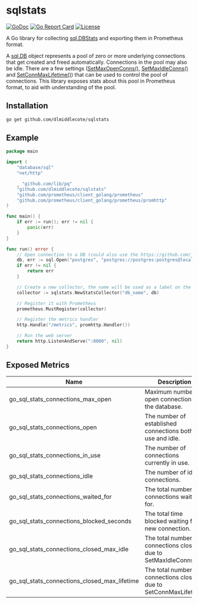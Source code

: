 # sqlstats

[![GoDoc](https://godoc.org/github.com/dlmiddlecote/sqlstats?status.svg)](http://godoc.org/github.com/dlmiddlecote/sqlstats)
[![Go Report Card](https://goreportcard.com/badge/github.com/dlmiddlecote/sqlstats)](https://goreportcard.com/report/github.com/dlmiddlecote/sqlstats)
[![License](https://img.shields.io/github/license/dlmiddlecote/sqlstats.svg)](https://github.com/dlmiddlecote/sqlstats/blob/master/LICENSE)

A Go library for collecting [sql.DBStats](https://golang.org/pkg/database/sql/#DBStats) and exporting them in Prometheus format.

A [sql.DB](https://golang.org/pkg/database/sql/#DB) object represents a pool of zero or more underlying
connections that get created and freed automatically. Connections in the pool may also be idle. There are a few settings
([SetMaxOpenConns()](https://golang.org/pkg/database/sql/#DB.SetMaxOpenConns), [SetMaxIdleConns()](https://golang.org/pkg/database/sql/#DB.SetMaxIdleConns)
and [SetConnMaxLifetime()](https://golang.org/pkg/database/sql/#DB.SetConnMaxLifetime)) that can be used to control the
pool of connections. This library exposes stats about this pool in Prometheus format, to aid with understanding of the pool.

## Installation

```bash
go get github.com/dlmiddlecote/sqlstats
```

## Example

```go
package main

import (
	"database/sql"
	"net/http"

	_ "github.com/lib/pq"
	"github.com/dlmiddlecote/sqlstats"
	"github.com/prometheus/client_golang/prometheus"
	"github.com/prometheus/client_golang/prometheus/promhttp"
)

func main() {
	if err := run(); err != nil {
		panic(err)
	}
}

func run() error {
	// Open connection to a DB (could also use the https://github.com/jmoiron/sqlx library)
	db, err := sql.Open("postgres", "postgres://postgres:postgres@localhost:5432/postgres")
	if err != nil {
		return err
	}

	// Create a new collector, the name will be used as a label on the metrics
	collector := sqlstats.NewStatsCollector("db_name", db)

	// Register it with Prometheus
	prometheus.MustRegister(collector)

	// Register the metrics handler
	http.Handle("/metrics", promhttp.Handler())

	// Run the web server
	return http.ListenAndServe(":8080", nil)
}
```

## Exposed Metrics

| Name                                         | Description                                                       | Labels  |
|----------------------------------------------|-------------------------------------------------------------------|---------|
| go_sql_stats_connections_max_open            | Maximum number of open connections to the database.               | db_name |
| go_sql_stats_connections_open                | The number of established connections both in use and idle.       | db_name |
| go_sql_stats_connections_in_use              | The number of connections currently in use.                       | db_name |
| go_sql_stats_connections_idle                | The number of idle connections.                                   | db_name |
| go_sql_stats_connections_waited_for          | The total number of connections waited for.                       | db_name |
| go_sql_stats_connections_blocked_seconds     | The total time blocked waiting for a new connection.              | db_name |
| go_sql_stats_connections_closed_max_idle     | The total number of connections closed due to SetMaxIdleConns.    | db_name |
| go_sql_stats_connections_closed_max_lifetime | The total number of connections closed due to SetConnMaxLifetime. | db_name |
